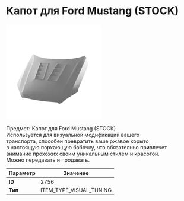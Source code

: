 # Капот для Ford Mustang (STOCK)

![Item Image](../img/2756.webp?raw=true)

Предмет: Капот для Ford Mustang (STOCK)<br>Используется для визуальной модификаций вашего<br>транспорта, способен превратить ваше ржавое корыто<br>в настоящую порхающую бабочку, что обязательно привлечет<br>внимание прохожих своим уникальным стилем и красотой.<br>Можно передавать и продавать.


| Параметр | Значение |
|----------|----------|
| **ID** | 2756 |
| **Тип** | ITEM_TYPE_VISUAL_TUNING |

